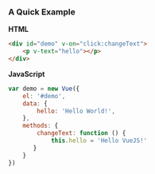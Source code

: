 ### A Quick Example

**HTML**

``` html
<div id="demo" v-on="click:changeText">
    <p v-text="hello"></p>
</div>
```

**JavaScript**

``` js
var demo = new Vue({
    el: '#demo',
    data: {
        hello: 'Hello World!',
    },
    methods: {
    	changeText: function () {
            this.hello = 'Hello VueJS!'
       }	
    }
})
```